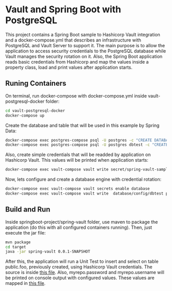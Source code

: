# Vault and Spring Boot with PostgreSQL

This project contains a Spring Boot sample to Hashicorp Vault integration and a docker-compose.yml that describes an infrastructure with PostgreSQL and Vault Server to support it. The main purpose is to allow the application to access security credentials to the PostgreSQL database while Vault manages the security rotation on it. Also, the Spring Boot application reads basic credentials from Hashicorp and map the values inside a property class, load and print values after application starts.

## Runing Containers
On terminal, run docker-compose with docker-compose.yml inside vault-postgresql-docker folder:

```bash
cd vault-postgresql-docker
docker-compose up
```

Create the database and table that will be used in this example by Spring Data:
```bash
docker-compose exec postgres-compose psql -U postgres -c "CREATE DATABASE dbtest";
docker-compose exec postgres-compose psql -U postgres dbtest -c "CREATE TABLE foo(id SERIAL PRIMARY KEY);"
```

Also, create simple credentials that will be readded by application on Hashicorp Vault. This values will be printed when application starts:
```bash
docker-compose exec vault-compose vault write secret/spring-vault-sample myrepo.password=gitpass myrepo.username=gituser
``` 

Now, lets configure and create a database engine with credential rotation:
```bash
docker-compose exec vault-compose vault secrets enable database
docker-compose exec vault-compose vault write  database/config/dbtest plugin_name=postgresql-database-plugin allowed_roles="myrole" connection_url="postgresql://postgres:postgres@postgres-compose:5432/dbtest?sslmode=disable"
```

## Build and Run

Inside springboot-project/spring-vault folder, use maven to package the application (do this with all configured containers running). Then, just execute the jar file:

```bash
mvn package
cd target
java -jar spring-vault 0.0.1-SNAPSHOT
```
After this, the application will run a Unit Test to insert and select on table public.foo, previously created, using Hashicorp Vault credentials. The source is inside [this file](https://github.com/pedrovitorlima/vault-springboot-postgres/blob/master/springboot-project/spring-vault/src/test/java/br/pedro/springboot/springvault/repository/FooRepositoryTest.java). Also, myrepo.password and myrepo.username will be printed on console output with configured values. These values are mapped in [this file](https://github.com/pedrovitorlima/vault-springboot-postgres/blob/master/springboot-project/spring-vault/src/main/java/br/pedro/springboot/springvault/domain/Secrets.java).
